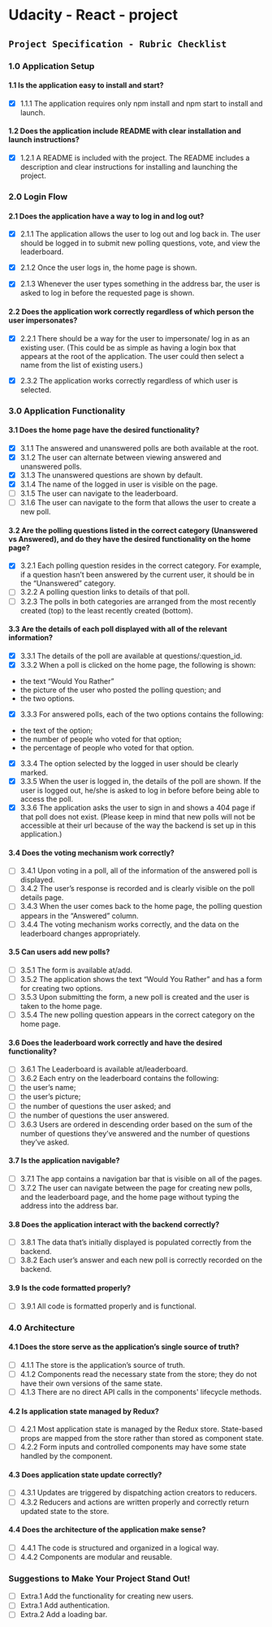 # Udacity - React - project

##  `Project Specification - Rubric Checklist`
### 1.0 Application Setup
#### 1.1 Is the application easy to install and start?
- [x] 1.1.1 The application requires only npm install and npm start to install and launch.

#### 1.2 Does the application include README with clear installation and launch instructions?
- [x] 1.2.1 A README is included with the project. The README includes a description and clear instructions for installing and launching the project.

### 2.0 Login Flow
#### 2.1 Does the application have a way to log in and log out?
- [x] 2.1.1 The application allows the user to log out and log back in. The user should be logged in to submit new polling questions, vote, and view the leaderboard.
- [x] 2.1.2 Once the user logs in, the home page is shown.
- [x] 2.1.3 Whenever the user types something in the address bar, the user is asked to log in before the requested page is shown.


#### 2.2 Does the application work correctly regardless of which person the user impersonates?
- [x] 2.2.1 There should be a way for the user to impersonate/ log in as an existing user. (This could be as simple as having a login box that appears at the root of the application. The user could then select a name from the list of existing users.)
- [x] 2.3.2 The application works correctly regardless of which user is selected.


### 3.0 Application Functionality
#### 3.1 Does the home page have the desired functionality?
- [x] 3.1.1 The answered and unanswered polls are both available at the root.
- [x] 3.1.2 The user can alternate between viewing answered and unanswered polls.
- [x] 3.1.3 The unanswered questions are shown by default.
- [x] 3.1.4 The name of the logged in user is visible on the page.
- [ ] 3.1.5 The user can navigate to the leaderboard.
- [ ] 3.1.6 The user can navigate to the form that allows the user to create a new poll.

#### 3.2 Are the polling questions listed in the correct category (Unanswered vs Answered), and do they have the desired functionality on the home page?
- [x] 3.2.1 Each polling question resides in the correct category. For example, if a question hasn’t been answered by the current user, it should be in the “Unanswered” category.
- [ ] 3.2.2 A polling question links to details of that poll.
- [ ] 3.2.3 The polls in both categories are arranged from the most recently created (top) to the least recently created (bottom).

#### 3.3 Are the details of each poll displayed with all of the relevant information?
- [x] 3.3.1 The details of the poll are available at questions/:question_id.
- [x] 3.3.2 When a poll is clicked on the home page, the following is shown:
* the text “Would You Rather”
* the picture of the user who posted the polling question; and
* the two options.
- [x] 3.3.3 For answered polls, each of the two options contains the following:
* the text of the option;
* the number of people who voted for that option;
* the percentage of people who voted for that option.
- [x] 3.3.4 The option selected by the logged in user should be clearly marked.
- [x] 3.3.5 When the user is logged in, the details of the poll are shown. If the user is logged out, he/she is asked to log in before before being able to access the poll.
- [x] 3.3.6 The application asks the user to sign in and shows a 404 page if that poll does not exist. (Please keep in mind that new polls will not be accessible at their url because of the way the backend is set up in this application.)

#### 3.4 Does the voting mechanism work correctly?
- [ ] 3.4.1 Upon voting in a poll, all of the information of the answered poll is displayed.
- [ ] 3.4.2 The user’s response is recorded and is clearly visible on the poll details page.
- [ ] 3.4.3 When the user comes back to the home page, the polling question appears in the “Answered” column.
- [ ] 3.4.4 The voting mechanism works correctly, and the data on the leaderboard changes appropriately.

#### 3.5 Can users add new polls?
- [ ] 3.5.1 The form is available at/add.
- [ ] 3.5.2 The application shows the text “Would You Rather” and has a form for creating two options.
- [ ] 3.5.3 Upon submitting the form, a new poll is created and the user is taken to the home page.
- [ ] 3.5.4 The new polling question appears in the correct category on the home page.

#### 3.6 Does the leaderboard work correctly and have the desired functionality?
- [ ] 3.6.1 The Leaderboard is available at/leaderboard.
- [ ] 3.6.2 Each entry on the leaderboard contains the following:
- [ ] the user’s name;
- [ ] the user’s picture;
- [ ] the number of questions the user asked; and
- [ ] the number of questions the user answered.
- [ ] 3.6.3 Users are ordered in descending order based on the sum of the number of questions they’ve answered and the number of questions they’ve asked.

#### 3.7 Is the application navigable?
- [ ] 3.7.1 The app contains a navigation bar that is visible on all of the pages.
- [ ] 3.7.2 The user can navigate between the page for creating new polls, and the leaderboard page, and the home page without typing the address into the address bar.

#### 3.8 Does the application interact with the backend correctly?
- [ ] 3.8.1 The data that’s initially displayed is populated correctly from the backend.
- [ ] 3.8.2 Each user’s answer and each new poll is correctly recorded on the backend.

#### 3.9 Is the code formatted properly?
- [ ] 3.9.1 All code is formatted properly and is functional.

### 4.0 Architecture
#### 4.1 Does the store serve as the application’s single source of truth?
- [ ] 4.1.1 The store is the application’s source of truth.
- [ ] 4.1.2 Components read the necessary state from the store; they do not have their own versions of the same state.
- [ ] 4.1.3 There are no direct API calls in the components' lifecycle methods.

#### 4.2 Is application state managed by Redux?
- [ ] 4.2.1 Most application state is managed by the Redux store. State-based props are mapped from the store rather than stored as component state.
- [ ] 4.2.2 Form inputs and controlled components may have some state handled by the component.

#### 4.3 Does application state update correctly?
- [ ] 4.3.1 Updates are triggered by dispatching action creators to reducers.
- [ ] 4.3.2 Reducers and actions are written properly and correctly return updated state to the store.

#### 4.4 Does the architecture of the application make sense?
- [ ] 4.4.1 The code is structured and organized in a logical way.
- [ ] 4.4.2 Components are modular and reusable.

### Suggestions to Make Your Project Stand Out!
- [ ] Extra.1 Add the functionality for creating new users.
- [ ] Extra.1 Add authentication.
- [ ] Extra.2 Add a loading bar.
